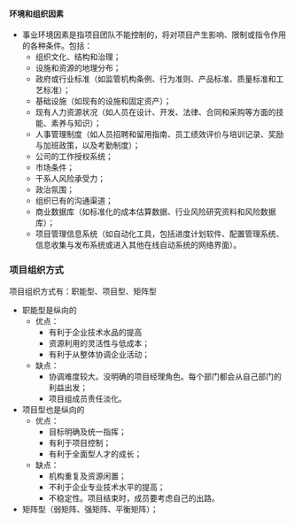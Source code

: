 #### 环境和组织因素

- 事业环境因素是指项目团队不能控制的，将对项目产生影响、限制或指令作用的各种条件。包括：
  - 组织文化、结构和治理；
  - 设施和资源的地理分布；
  - 政府或行业标准（如监管机构条例、行为准则、产品标准、质量标准和工艺标准）；
  - 基础设施（如现有的设施和固定资产）；
  - 现有人力资源状况（如人员在设计、开发、法律、合同和采购等方面的技能、素养与知识）；
  - 人事管理制度（如人员招聘和留用指南、员工绩效评价与培训记录、奖励与加班政策，以及考勤制度）；
  - 公司的工作授权系统；
  - 市场条件；
  - 干系人风险承受力；
  - 政治氛围；
  - 组织已有的沟通渠道；
  - 商业数据库（如标准化的成本估算数据、行业风险研究资料和风险数据库）；
  - 项目管理信息系统（如自动化工具，包括进度计划软件、配置管理系统、信息收集与发布系统或进入其他在线自动系统的网络界面）。



### 项目组织方式

项目组织方式有：职能型、项目型、矩阵型

- 职能型是纵向的
  - 优点：
    - 有利于企业技术水品的提高
    - 资源利用的灵活性与低成本；
    - 有利于从整体协调企业活动；
  - 缺点：
    - 协调难度较大。没明确的项目经理角色。每个部门都会从自己部门的利益出发；
    - 项目组成员责任淡化。
- 项目型也是纵向的
  - 优点：
    - 目标明确及统一指挥；
    - 有利于项目控制；
    - 有利于全面型人才的成长；
  - 缺点：
    - 机构重复及资源闲置；
    - 不利于企业专业技术水平的提高；
    - 不稳定性。项目结束时，成员要考虑自己的出路。
- 矩阵型（弱矩阵、强矩阵、平衡矩阵）； 